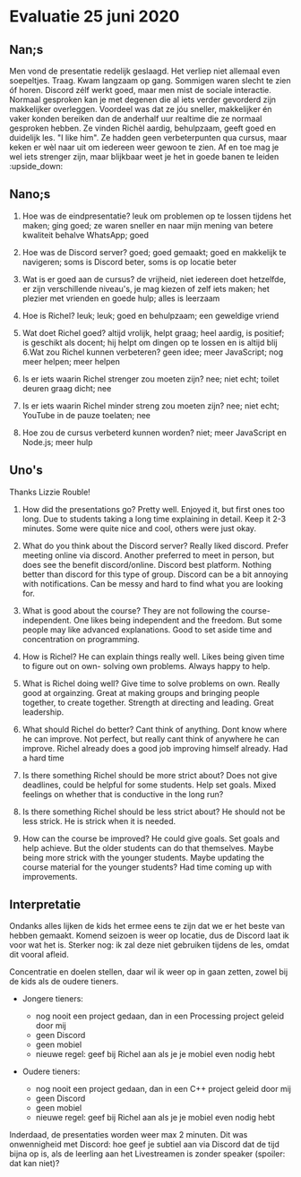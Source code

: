 # Evaluatie 25 juni 2020

## Nan;s

Men vond de presentatie redelijk geslaagd. 
Het verliep niet allemaal even soepeltjes. 
Traag. Kwam langzaam op gang. Sommigen waren slecht te zien óf horen.
Discord zélf werkt goed, maar men mist de sociale interactie. 
Normaal gesproken kan je met degenen die al iets verder gevorderd zijn 
makkelijker overleggen. 
Voordeel was dat ze jóu sneller, makkelijker én vaker konden bereiken 
dan de anderhalf uur realtime die ze normaal gesproken hebben.
Ze vinden Richèl aardig, behulpzaam, geeft goed en duidelijk les. "I like him".
Ze hadden geen verbeterpunten qua cursus, maar keken er wèl naar uit om iedereen weer gewoon te zien.
Af en toe mag je wel iets strenger zijn, maar blijkbaar weet je het in goede banen te leiden :upside_down:

## Nano;s


1. Hoe was de eindpresentatie?
leuk om problemen op te lossen tijdens het maken; ging goed; 
ze waren sneller en naar mijn mening van betere kwaliteit behalve WhatsApp; goed

2. Hoe was de Discord server?
 goed; goed gemaakt; goed en makkelijk te navigeren; 
soms is Discord beter, soms is op locatie beter
3. Wat is er goed aan de cursus?
de vrijheid, niet iedereen doet hetzelfde, er zijn verschillende niveau's, 
je mag kiezen of zelf iets maken; het plezier met vrienden en goede hulp; 
alles is leerzaam
4. Hoe is Richel?
leuk; leuk; goed en behulpzaam; een geweldige vriend
5. Wat doet Richel goed?
altijd vrolijk, helpt graag; heel aardig, is positief; is geschikt als docent; 
hij helpt om dingen op te lossen en is altijd blij
 6.Wat zou Richel kunnen verbeteren?
geen idee; meer JavaScript; nog meer helpen; meer helpen
7.   Is er iets waarin Richel strenger zou moeten zijn?
nee; niet echt; toilet deuren graag dicht; nee
8. Is er iets waarin Richel minder streng zou moeten zijn?
nee; niet echt; YouTube in de pauze toelaten; nee
9. Hoe zou de cursus verbeterd kunnen worden?
niet; meer JavaScript en Node.js; meer hulp


## Uno's

Thanks Lizzie Rouble!

1. How did the presentations go? 
Pretty well. Enjoyed it, but first ones too long. 
Due to students taking a long time explaining in detail. 
Keep it 2-3 minutes. Some were quite nice and cool, others were just okay.

2. What do you think about the Discord server? 
Really liked discord. Prefer meeting online via discord. 
Another preferred to meet in person, but does see the benefit discord/online. 
Discord best platform. Nothing better than discord for this type of group. 
Discord can be a bit annoying with notifications. 
Can be messy and hard to find what you are looking for. 

3. What is good about the course? 
They are not following the course- independent. 
One likes being independent and the freedom. 
But some people may like advanced explanations. 
Good to set aside time and concentration on programming. 

4. How is Richel? 
He can explain things really well. 
Likes being given time to figure out on own- solving own problems. 
Always happy to help. 

5. What is Richel doing well? 
Give time to solve problems on own. 
Really good at orgainzing. 
Great at making groups and bringing people together, to create together. 
Strength at directing and leading. Great leadership. 

6. What should Richel do better? 
Cant think of anything. Dont know where he can improve. 
Not perfect, but really cant think of anywhere he can improve. 
Richel already does a good job improving himself already. Had a hard time 

7. Is there something Richel should be more strict about? 
Does not give deadlines, could be helpful for some students. 
Help set goals. Mixed feelings on whether that is conductive in the long run?

8. Is there something Richel should be less strict about? 
He should not be less strick. He is strick when it is needed. 

9. How can the course be improved?
He could give goals. 
Set goals and help achieve. But the older students can do that themselves. 
Maybe being more strick with the younger students. 
Maybe updating the course material for the younger students? 
Had time coming up with improvements. 

## Interpretatie

Ondanks alles lijken de kids het ermee eens te zijn dat we er het
beste van hebben gemaakt. 
Komend seizoen is weer op locatie, 
dus de Discord laat ik voor wat het is.
Sterker nog: ik zal deze niet gebruiken tijdens de les, 
omdat dit vooral afleid.

Concentratie en doelen stellen, daar wil ik weer op in gaan zetten, 
zowel bij de kids als de oudere tieners.


 * Jongere tieners: 
    * nog nooit een project gedaan, dan in een Processing project geleid door mij
    * geen Discord
    * geen mobiel
    * nieuwe regel: geef bij Richel aan als je je mobiel even nodig hebt

 * Oudere tieners: 
    * nog nooit een project gedaan, dan in een C++ project geleid door mij
    * geen Discord
    * geen mobiel
    * nieuwe regel: geef bij Richel aan als je je mobiel even nodig hebt

Inderdaad, de presentaties worden weer max 2 minuten. 
Dit was onwennigheid met Discord: hoe geef je subtiel aan
via Discord dat de tijd bijna op is, als de leerling
aan het Livestreamen is zonder speaker (spoiler: dat kan niet)?


